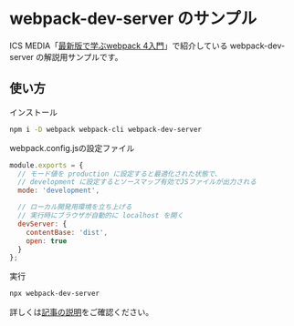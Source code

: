 # webpack-dev-server のサンプル

ICS MEDIA「[最新版で学ぶwebpack 4入門](https://ics.media/entry/12140)」で紹介している webpack-dev-server の解説用サンプルです。

## 使い方

インストール

```bash
npm i -D webpack webpack-cli webpack-dev-server
```

webpack.config.jsの設定ファイル

```js
module.exports = {
  // モード値を production に設定すると最適化された状態で、
  // development に設定するとソースマップ有効でJSファイルが出力される
  mode: 'development',

  // ローカル開発用環境を立ち上げる
  // 実行時にブラウザが自動的に localhost を開く
  devServer: {
    contentBase: 'dist',
    open: true
  }
};
```

実行

```bash
npx webpack-dev-server
```


詳しくは[記事の説明](https://ics.media/entry/12140)をご確認ください。
